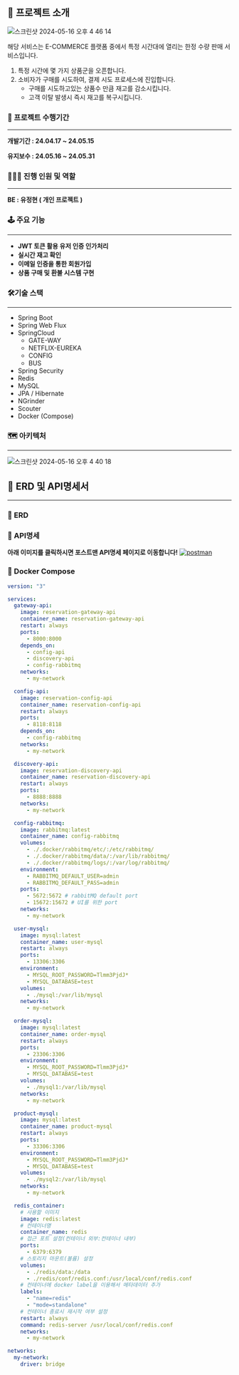 ## 🚀 프로젝트 소개
![스크린샷 2024-05-16 오후 4 46 14](https://github.com/dbdb1114/ReservePurchase/assets/105846655/3cfd4aba-b408-4c4c-b440-e53c4a01f477)

해당 서비스는 E-COMMERCE 플랫폼 중에서 특정 시간대에 열리는 한정 수량 판매 서비스입니다.


1. 특정 시간에 몇 가지 상품군을 오픈합니다.
2. 소비자가 구매를 시도하여, 결제 시도 프로세스에 진입합니다.
    - 구매를 시도하고있는 상품수 만큼 재고를 감소시킵니다.
    - 고객 이탈 발생시 즉시 재고를 복구시킵니다.

### 📅 프로젝트 수행기간

---

**개발기간 : 24.04.17 ~ 24.05.15**

**유지보수 : 24.05.16 ~ 24.05.31**

### **🧑🏼‍💻 진행 인원 및 역할**

---

**BE : 유정현 ( 개인 프로젝트 )**

### 🕹️ 주요 기능

---

- **JWT 토큰 활용 유저 인증 인가처리**
- **실시간 재고 확인**
- **이메일 인증을 통한 회원가입**
- **상품 구매 및 환불 시스템 구현**

### 🛠️기술 스택

---

- Spring Boot
- Spring Web Flux
- SpringCloud
    - GATE-WAY
    - NETFLIX-EUREKA
    - CONFIG
    - BUS
- Spring Security
- Redis
- MySQL
- JPA / Hibernate
- NGrinder
- Scouter
- Docker (Compose)

### 🗺️ 아키텍처

---
![스크린샷 2024-05-16 오후 4 40 18](https://github.com/dbdb1114/ReservePurchase/assets/105846655/bd0637b5-e503-4914-94fb-7d9968f9d3de)

## 📼 ERD 및 API명세서

---

### 🧾 ERD
### 📜 API명세

**아래 이미지를 클릭하시면 포스트맨 API명세 페이지로 이동합니다!**
[![postman](https://github.com/dbdb1114/ReservePurchase/assets/105846655/ee23fc31-2905-45bc-9054-7c776c0c0cf0)](https://documenter.getpostman.com/view/25908545/2sA3Bt2Upn)

### 🐬 Docker Compose
```yaml
version: "3"

services:
  gateway-api:
    image: reservation-gateway-api
    container_name: reservation-gateway-api
    restart: always
    ports:
      - 8000:8000
    depends_on:
      - config-api
      - discovery-api
      - config-rabbitmq
    networks:
      - my-network

  config-api:
    image: reservation-config-api
    container_name: reservation-config-api
    restart: always
    ports:
      - 8118:8118
    depends_on:
      - config-rabbitmq
    networks:
      - my-network

  discovery-api:
    image: reservation-discovery-api
    container_name: reservation-discovery-api
    restart: always
    ports:
      - 8888:8888
    networks:
      - my-network

  config-rabbitmq:
    image: rabbitmq:latest
    container_name: config-rabbitmq
    volumes:
      - ./.docker/rabbitmq/etc/:/etc/rabbitmq/
      - ./.docker/rabbitmq/data/:/var/lib/rabbitmq/
      - ./.docker/rabbitmq/logs/:/var/log/rabbitmq/
    environment:
      - RABBITMQ_DEFAULT_USER=admin
      - RABBITMQ_DEFAULT_PASS=admin
    ports:
      - 5672:5672 # rabbitMQ default port
      - 15672:15672 # UI를 위한 port
    networks:
      - my-network

  user-mysql:
    image: mysql:latest
    container_name: user-mysql
    restart: always
    ports:
      - 13306:3306
    environment:
      - MYSQL_ROOT_PASSWORD=Tlmm3PjdJ*
      - MYSQL_DATABASE=test
    volumes:
      - ./mysql:/var/lib/mysql
    networks:
      - my-network

  order-mysql:
    image: mysql:latest
    container_name: order-mysql
    restart: always
    ports:
      - 23306:3306
    environment:
      - MYSQL_ROOT_PASSWORD=Tlmm3PjdJ*
      - MYSQL_DATABASE=test
    volumes:
      - ./mysql1:/var/lib/mysql
    networks:
      - my-network

  product-mysql:
    image: mysql:latest
    container_name: product-mysql
    restart: always
    ports:
      - 33306:3306
    environment:
      - MYSQL_ROOT_PASSWORD=Tlmm3PjdJ*
      - MYSQL_DATABASE=test
    volumes:
      - ./mysql2:/var/lib/mysql
    networks:
      - my-network

  redis_container:
    # 사용할 이미지
    image: redis:latest
    # 컨테이너명
    container_name: redis
    # 접근 포트 설정(컨테이너 외부:컨테이너 내부)
    ports:
      - 6379:6379
    # 스토리지 마운트(볼륨) 설정
    volumes:
      - ./redis/data:/data
      - ./redis/conf/redis.conf:/usr/local/conf/redis.conf
    # 컨테이너에 docker label을 이용해서 메타데이터 추가
    labels:
      - "name=redis"
      - "mode=standalone"
    # 컨테이너 종료시 재시작 여부 설정
    restart: always
    command: redis-server /usr/local/conf/redis.conf
    networks:
      - my-network

networks:
  my-network:
    driver: bridge
```
